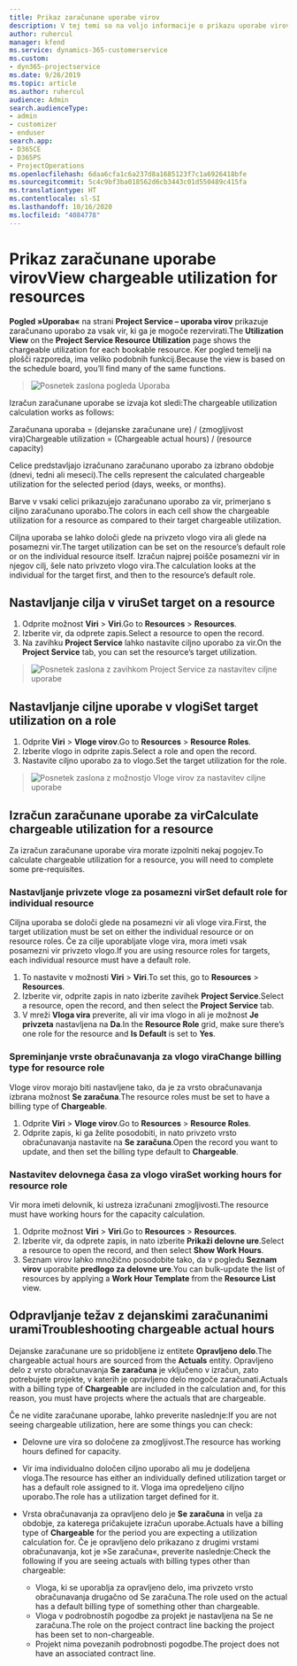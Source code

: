 ```yaml
---
title: Prikaz zaračunane uporabe virov
description: V tej temi so na voljo informacije o prikazu uporabe virov.
author: ruhercul
manager: kfend
ms.service: dynamics-365-customerservice
ms.custom:
- dyn365-projectservice
ms.date: 9/26/2019
ms.topic: article
ms.author: ruhercul
audience: Admin
search.audienceType:
- admin
- customizer
- enduser
search.app:
- D365CE
- D365PS
- ProjectOperations
ms.openlocfilehash: 6daa6cfa1c6a237d8a1685123f7c1a6926418bfe
ms.sourcegitcommit: 5c4c9bf3ba018562d6cb3443c01d550489c415fa
ms.translationtype: HT
ms.contentlocale: sl-SI
ms.lasthandoff: 10/16/2020
ms.locfileid: "4084778"
---
```

# <a name="view-chargeable-utilization-for-resources"></a><span data-ttu-id="63362-103">Prikaz zaračunane uporabe virov</span><span class="sxs-lookup"><span data-stu-id="63362-103">View chargeable utilization for resources</span></span>
 
<span data-ttu-id="63362-104">**Pogled »Uporaba«** na strani **Project Service – uporaba virov** prikazuje zaračunano uporabo za vsak vir, ki ga je mogoče rezervirati.</span><span class="sxs-lookup"><span data-stu-id="63362-104">The **Utilization View** on the **Project Service Resource Utilization** page shows the chargeable utilization for each bookable resource.</span></span> <span data-ttu-id="63362-105">Ker pogled temelji na plošči razporeda, ima veliko podobnih funkcij.</span><span class="sxs-lookup"><span data-stu-id="63362-105">Because the view is based on the schedule board, you’ll find many of the same functions.</span></span>

> ![Posnetek zaslona pogleda Uporaba](media/FAQ-utilization-1.png)
 

<span data-ttu-id="63362-107">Izračun zaračunane uporabe se izvaja kot sledi:</span><span class="sxs-lookup"><span data-stu-id="63362-107">The chargeable utilization calculation works as follows:</span></span>

   <span data-ttu-id="63362-108">Zaračunana uporaba = (dejanske zaračunane ure) / (zmogljivost vira)</span><span class="sxs-lookup"><span data-stu-id="63362-108">Chargeable utilization = (Chargeable actual hours) / (resource capacity)</span></span>

<span data-ttu-id="63362-109">Celice predstavljajo izračunano zaračunano uporabo za izbrano obdobje (dnevi, tedni ali meseci).</span><span class="sxs-lookup"><span data-stu-id="63362-109">The cells represent the calculated chargeable utilization for the selected period (days, weeks, or months).</span></span>

<span data-ttu-id="63362-110">Barve v vsaki celici prikazujejo zaračunano uporabo za vir, primerjano s ciljno zaračunano uporabo.</span><span class="sxs-lookup"><span data-stu-id="63362-110">The colors in each cell show the chargeable utilization for a resource as compared to their target chargeable utilization.</span></span> 

<span data-ttu-id="63362-111">Ciljna uporaba se lahko določi glede na privzeto vlogo vira ali glede na posamezni vir.</span><span class="sxs-lookup"><span data-stu-id="63362-111">The target utilization can be set on the resource’s default role or on the individual resource itself.</span></span> <span data-ttu-id="63362-112">Izračun najprej poišče posamezni vir in njegov cilj, šele nato privzeto vlogo vira.</span><span class="sxs-lookup"><span data-stu-id="63362-112">The calculation looks at the individual for the target first, and then to the resource’s default role.</span></span>

## <a name="set-target-on-a-resource"></a><span data-ttu-id="63362-113">Nastavljanje cilja v viru</span><span class="sxs-lookup"><span data-stu-id="63362-113">Set target on a resource</span></span>

1. <span data-ttu-id="63362-114">Odprite možnost **Viri** \> **Viri**.</span><span class="sxs-lookup"><span data-stu-id="63362-114">Go to **Resources** \> **Resources**.</span></span> 
2. <span data-ttu-id="63362-115">Izberite vir, da odprete zapis.</span><span class="sxs-lookup"><span data-stu-id="63362-115">Select a resource to open the record.</span></span> 
3. <span data-ttu-id="63362-116">Na zavihku **Project Service** lahko nastavite ciljno uporabo za vir.</span><span class="sxs-lookup"><span data-stu-id="63362-116">On the **Project Service** tab, you can set the resource’s target utilization.</span></span>

> ![Posnetek zaslona z zavihkom Project Service za nastavitev ciljne uporabe](media/FAQ-utilization-2.png)
 
## <a name="set-target-utilization-on-a-role"></a><span data-ttu-id="63362-118">Nastavljanje ciljne uporabe v vlogi</span><span class="sxs-lookup"><span data-stu-id="63362-118">Set target utilization on a role</span></span>

1. <span data-ttu-id="63362-119">Odprite **Viri** \> **Vloge virov**.</span><span class="sxs-lookup"><span data-stu-id="63362-119">Go to **Resources** \> **Resource Roles**.</span></span> 
2. <span data-ttu-id="63362-120">Izberite vlogo in odprite zapis.</span><span class="sxs-lookup"><span data-stu-id="63362-120">Select a role and open the record.</span></span> 
3. <span data-ttu-id="63362-121">Nastavite ciljno uporabo za to vlogo.</span><span class="sxs-lookup"><span data-stu-id="63362-121">Set the target utilization for the role.</span></span>

> ![Posnetek zaslona z možnostjo Vloge virov za nastavitev ciljne uporabe](media/FAQ-utilization-3.png)
 
## <a name="calculate-chargeable-utilization-for-a-resource"></a><span data-ttu-id="63362-123">Izračun zaračunane uporabe za vir</span><span class="sxs-lookup"><span data-stu-id="63362-123">Calculate chargeable utilization for a resource</span></span>

<span data-ttu-id="63362-124">Za izračun zaračunane uporabe vira morate izpolniti nekaj pogojev.</span><span class="sxs-lookup"><span data-stu-id="63362-124">To calculate chargeable utilization for a resource, you will need to complete some pre-requisites.</span></span> 

### <a name="set-default-role-for-individual-resource"></a><span data-ttu-id="63362-125">Nastavljanje privzete vloge za posamezni vir</span><span class="sxs-lookup"><span data-stu-id="63362-125">Set default role for individual resource</span></span>

<span data-ttu-id="63362-126">Ciljna uporaba se določi glede na posamezni vir ali vloge vira.</span><span class="sxs-lookup"><span data-stu-id="63362-126">First, the target utilization must be set on either the individual resource or on resource roles.</span></span> <span data-ttu-id="63362-127">Če za cilje uporabljate vloge vira, mora imeti vsak posamezni vir privzeto vlogo.</span><span class="sxs-lookup"><span data-stu-id="63362-127">If you are using resource roles for targets, each individual resource must have a default role.</span></span> 

1. <span data-ttu-id="63362-128">To nastavite v možnosti **Viri** \> **Viri**.</span><span class="sxs-lookup"><span data-stu-id="63362-128">To set this, go to **Resources** \> **Resources**.</span></span> 
2. <span data-ttu-id="63362-129">Izberite vir, odprite zapis in nato izberite zavihek **Project Service**.</span><span class="sxs-lookup"><span data-stu-id="63362-129">Select a resource, open the record, and then select the **Project Service** tab.</span></span> 
3. <span data-ttu-id="63362-130">V mreži **Vloga vira** preverite, ali vir ima vlogo in ali je možnost **Je privzeta** nastavljena na **Da**.</span><span class="sxs-lookup"><span data-stu-id="63362-130">In the **Resource Role** grid, make sure there’s one role for the resource and **Is Default** is set to **Yes**.</span></span>
 
### <a name="change-billing-type-for-resource-role"></a><span data-ttu-id="63362-131">Spreminjanje vrste obračunavanja za vlogo vira</span><span class="sxs-lookup"><span data-stu-id="63362-131">Change billing type for resource role</span></span>

<span data-ttu-id="63362-132">Vloge virov morajo biti nastavljene tako, da je za vrsto obračunavanja izbrana možnost **Se zaračuna**.</span><span class="sxs-lookup"><span data-stu-id="63362-132">The resource roles must be set to have a billing type of **Chargeable**.</span></span> 

1. <span data-ttu-id="63362-133">Odprite **Viri** \> **Vloge virov**.</span><span class="sxs-lookup"><span data-stu-id="63362-133">Go to **Resources** \> **Resource Roles**.</span></span> 
2. <span data-ttu-id="63362-134">Odprite zapis, ki ga želite posodobiti, in nato privzeto vrsto obračunavanja nastavite na **Se zaračuna**.</span><span class="sxs-lookup"><span data-stu-id="63362-134">Open the record you want to update, and then set the billing type default to **Chargeable**.</span></span>

### <a name="set-working-hours-for-resource-role"></a><span data-ttu-id="63362-135">Nastavitev delovnega časa za vlogo vira</span><span class="sxs-lookup"><span data-stu-id="63362-135">Set working hours for resource role</span></span>
 
<span data-ttu-id="63362-136">Vir mora imeti delovnik, ki ustreza izračunani zmogljivosti.</span><span class="sxs-lookup"><span data-stu-id="63362-136">The resource must have working hours for the capacity calculation.</span></span> 

1. <span data-ttu-id="63362-137">Odprite možnost **Viri** \> **Viri**.</span><span class="sxs-lookup"><span data-stu-id="63362-137">Go to **Resources** \> **Resources**.</span></span> 
2. <span data-ttu-id="63362-138">Izberite vir, da odprete zapis, in nato izberite **Prikaži delovne ure**.</span><span class="sxs-lookup"><span data-stu-id="63362-138">Select a resource to open the record, and then select **Show Work Hours**.</span></span> 
3. <span data-ttu-id="63362-139">Seznam virov lahko množično posodobite tako, da v pogledu **Seznam virov** uporabite **predlogo za delovne ure**.</span><span class="sxs-lookup"><span data-stu-id="63362-139">You can bulk-update the list of resources by applying a **Work Hour Template** from the **Resource List** view.</span></span>

## <a name="troubleshooting-chargeable-actual-hours"></a><span data-ttu-id="63362-140">Odpravljanje težav z dejanskimi zaračunanimi urami</span><span class="sxs-lookup"><span data-stu-id="63362-140">Troubleshooting chargeable actual hours</span></span>

<span data-ttu-id="63362-141">Dejanske zaračunane ure so pridobljene iz entitete **Opravljeno delo**.</span><span class="sxs-lookup"><span data-stu-id="63362-141">The chargeable actual hours are sourced from the **Actuals** entity.</span></span> <span data-ttu-id="63362-142">Opravljeno delo z vrsto obračunavanja **Se zaračuna** je vključeno v izračun, zato potrebujete projekte, v katerih je opravljeno delo mogoče zaračunati.</span><span class="sxs-lookup"><span data-stu-id="63362-142">Actuals with a billing type of **Chargeable** are included in the calculation and, for this reason, you must have projects where the actuals that are chargeable.</span></span>

<span data-ttu-id="63362-143">Če ne vidite zaračunane uporabe, lahko preverite naslednje:</span><span class="sxs-lookup"><span data-stu-id="63362-143">If you are not seeing chargeable utilization, here are some things you can check:</span></span>

- <span data-ttu-id="63362-144">Delovne ure vira so določene za zmogljivost.</span><span class="sxs-lookup"><span data-stu-id="63362-144">The resource has working hours defined for capacity.</span></span>
- <span data-ttu-id="63362-145">Vir ima individualno določen ciljno uporabo ali mu je dodeljena vloga.</span><span class="sxs-lookup"><span data-stu-id="63362-145">The resource has either an individually defined utilization target or has a default role assigned to it.</span></span> <span data-ttu-id="63362-146">Vloga ima opredeljeno ciljno uporabo.</span><span class="sxs-lookup"><span data-stu-id="63362-146">The role has a utilization target defined for it.</span></span>
- <span data-ttu-id="63362-147">Vrsta obračunavanja za opravljeno delo je **Se zaračuna** in velja za obdobje, za katerega pričakujete izračun uporabe.</span><span class="sxs-lookup"><span data-stu-id="63362-147">Actuals have a billing type of **Chargeable** for the period you are expecting a utilization calculation for.</span></span> <span data-ttu-id="63362-148">Če je opravljeno delo prikazano z drugimi vrstami obračunavanja, kot je »Se zaračuna«, preverite naslednje:</span><span class="sxs-lookup"><span data-stu-id="63362-148">Check the following if you are seeing actuals with billing types other than chargeable:</span></span>

  - <span data-ttu-id="63362-149">Vloga, ki se uporablja za opravljeno delo, ima privzeto vrsto obračunavanja drugačno od Se zaračuna.</span><span class="sxs-lookup"><span data-stu-id="63362-149">The role used on the actual has a default billing type of something other than chargeable.</span></span>
  - <span data-ttu-id="63362-150">Vloga v podrobnostih pogodbe za projekt je nastavljena na Se ne zaračuna.</span><span class="sxs-lookup"><span data-stu-id="63362-150">The role on the project contract line backing the project has been set to non-chargeable.</span></span>
  - <span data-ttu-id="63362-151">Projekt nima povezanih podrobnosti pogodbe.</span><span class="sxs-lookup"><span data-stu-id="63362-151">The project does not have an associated contract line.</span></span>

